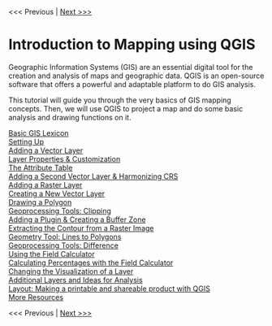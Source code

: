 <<< Previous  | [Next >>>](sections/1basic.md)  

# Introduction to Mapping using QGIS

Geographic Information Systems (GIS) are an essential digital tool for the creation and analysis of maps and geographic data. QGIS is an open-source software that offers a powerful and adaptable platform to do GIS analysis.

This tutorial will guide you through the very basics of GIS mapping concepts. Then, we will use QGIS to project a map and do some basic analysis and drawing functions on it.

[Basic GIS Lexicon](sections/1basic.md)  
[Setting Up](sections/2setup.md)  
[Adding a Vector Layer](sections/3layer1.md)  
[Layer Properties & Customization](sections/4layerpr.md)  
[The Attribute Table](sections/5attrib.md)  
[Adding a Second Vector Layer & Harmonizing CRS](sections/6layer2.md)  
[Adding a Raster Layer](sections/7raster.md)  
[Creating a New Vector Layer](sections/8newlayr.md)  
[Drawing a Polygon](sections/9polydrw.md)  
[Geoprocessing Tools: Clipping](sections/10clip.md)  
[Adding a Plugin & Creating a Buffer Zone](sections/11buffer.md)  
[Extracting the Contour from a Raster Image](sections/12cntour.md)  
[Geometry Tool: Lines to Polygons](sections/13lines2.md)  
[Geoprocessing Tools: Difference](sections/14differ.md)  
[Using the Field Calculator](sections/15calc.md)  
[Calculating Percentages with the Field Calculator](sections/16calc2.md)  
[Changing the Visualization of a Layer](sections/17viz.md)  
[Additional Layers and Ideas for Analysis](sections/18extra.md)  
[Layout: Making a printable and shareable product with QGIS](sections/19layout.md)  
[More Resources](sections/20more.md)  

<<< Previous  | [Next >>>](sections/1basic.md)  